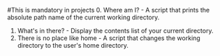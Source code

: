 #This is mandatory in projects
0. Where am I? - A script that prints the absolute path name of the current working directory.
1. What's in there? - Display the contents list of your current directory.
2. There is no place like home - A script that changes the working directory to the user's home directory.
